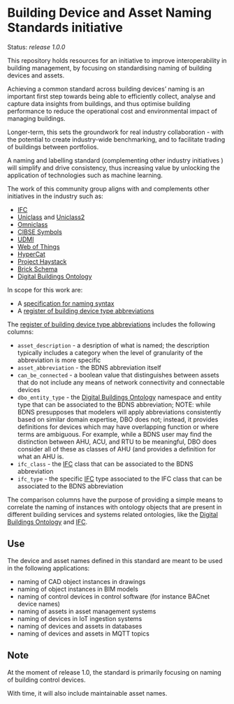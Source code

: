 # Building Device and Asset Naming Standards initiative

Status: *release 1.0.0*

This repository holds resources for an initiative to improve interoperability in building management, by focusing on standardising naming of building devices and assets.

Achieving a common standard across building devices’ naming is an important first step towards being able to efficiently collect, analyse and capture data insights from buildings, and thus optimise building performance to reduce the operational cost and environmental impact of managing buildings.

Longer-term, this sets the groundwork for real industry collaboration - with the potential to create industry-wide benchmarking, and to facilitate trading of buildings between portfolios.

A naming and labelling standard (complementing other industry initiatives ) will simplify and drive consistency, thus increasing value by unlocking the application of technologies such as machine learning.  

The work of this community group aligns with and complements other initiatives in the industry such as:

* [IFC](https://technical.buildingsmart.org/standards/ifc/ifc-schema-specifications/)
* [Uniclass](https://www.thenbs.com/our-tools/uniclass-2015) and [Uniclass2](http://www.cpic.org.uk/uniclass2/)
* [Omniclass](https://www.csiresources.org/standards/omniclass)
* [CIBSE Symbols](https://www.cibse.org/knowledge/digital-knowledge-tools/symbols)
* [UDMI](https://github.com/faucetsdn/udmi)
* [Web of Things](https://www.w3.org/WoT/)
* [HyperCat](https://hypercatiot.github.io/)
* [Project Haystack](https://project-haystack.org/)
* [Brick Schema](https://brickschema.org/)
* [Digital Buildings Ontology](https://github.com/google/digitalbuildings)

In scope for this work are:
- A [specification for naming syntax](BDNS_Specification_naming_syntax.md)
- A [register of building device type abbreviations](BDNS_Abbreviations_Register.csv)

The [register of building device type abbreviations](BDNS_Abbreviations_Register.csv) includes the following columns:

* `asset_description` - a desription of what is named; the description typically includes a category when the level of granularity of the abbreviation is more specific
* `asset_abbreviation` - the BDNS abbreviation itself
* `can_be_connected` - a boolean value that distinguishes between assets that do not include any means of network connectivity and connectable devices
* `dbo_entity_type` - the [Digital Buildings Ontology](https://github.com/google/digitalbuildings) namespace and entity type that can be associated to the BDNS abbreviation; NOTE: while BDNS presupposes that modelers will apply abbreviations consistently based on similar domain expertise, DBO does not; instead, it provides definitions for devices which may have overlapping function or where terms are ambiguous. For example, while a BDNS user may find the distinction between AHU, ACU, and RTU to be meaningful, DBO does consider all of these as classes of AHU (and provides a definition for what an AHU is.
* `ifc_class` - the [IFC](https://technical.buildingsmart.org/standards/ifc/ifc-schema-specifications/) class that can be associated to the BDNS abbreviation
* `ifc_type` - the specific [IFC](https://technical.buildingsmart.org/standards/ifc/ifc-schema-specifications/) type associated to the IFC class that can be associated to the BDNS abbreviation

The comparison columns have the purpose of providing a simple means to correlate the naming of instances with ontology objects that are present in different building services and systems related ontologies, like the [Digital Buildings Ontology](https://github.com/google/digitalbuildings) and [IFC](https://technical.buildingsmart.org/standards/ifc/ifc-schema-specifications/).


## Use

The device and asset names defined in this standard are meant to be used in the following applications:

* naming of CAD object instances in drawings
* naming of object instances in BIM models
* naming of control devices in control software (for instance BACnet device names)
* naming of assets in asset management systems
* naming of devices in IoT ingestion systems
* naming of devices and assets in databases
* naming of devices and assets in MQTT topics

## Note

At the moment of release 1.0, the standard is primarily focusing on naming of building control devices.

With time, it will also include maintainable asset names.
